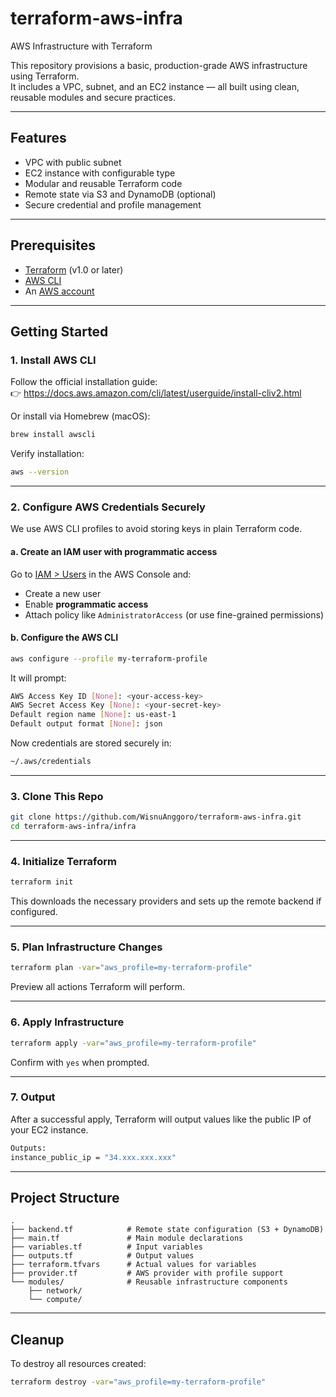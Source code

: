 # terraform-aws-infra
AWS Infrastructure with Terraform

This repository provisions a basic, production-grade AWS infrastructure using Terraform.  
It includes a VPC, subnet, and an EC2 instance — all built using clean, reusable modules and secure practices.

---

## Features

- VPC with public subnet
- EC2 instance with configurable type
- Modular and reusable Terraform code
- Remote state via S3 and DynamoDB (optional)
- Secure credential and profile management

---

## Prerequisites

- [Terraform](https://developer.hashicorp.com/terraform/downloads) (v1.0 or later)
- [AWS CLI](https://docs.aws.amazon.com/cli/latest/userguide/install-cliv2.html)
- An [AWS account](https://aws.amazon.com/)

---

## Getting Started

### 1. Install AWS CLI

Follow the official installation guide:  
👉 https://docs.aws.amazon.com/cli/latest/userguide/install-cliv2.html

Or install via Homebrew (macOS):

```bash
brew install awscli
```

Verify installation:

```bash
aws --version
```

---

### 2. Configure AWS Credentials Securely

We use AWS CLI profiles to avoid storing keys in plain Terraform code.

#### a. Create an IAM user with programmatic access

Go to [IAM > Users](https://console.aws.amazon.com/iamv2/home#/users) in the AWS Console and:

- Create a new user
- Enable **programmatic access**
- Attach policy like `AdministratorAccess` (or use fine-grained permissions)

#### b. Configure the AWS CLI

```bash
aws configure --profile my-terraform-profile
```

It will prompt:

```bash
AWS Access Key ID [None]: <your-access-key>
AWS Secret Access Key [None]: <your-secret-key>
Default region name [None]: us-east-1
Default output format [None]: json
```

Now credentials are stored securely in:

```bash
~/.aws/credentials
```

---

### 3. Clone This Repo

```bash
git clone https://github.com/WisnuAnggoro/terraform-aws-infra.git
cd terraform-aws-infra/infra
```

---

### 4. Initialize Terraform

```bash
terraform init
```

This downloads the necessary providers and sets up the remote backend if configured.

---

### 5. Plan Infrastructure Changes

```bash
terraform plan -var="aws_profile=my-terraform-profile"
```

Preview all actions Terraform will perform.

---

### 6. Apply Infrastructure

```bash
terraform apply -var="aws_profile=my-terraform-profile"
```

Confirm with `yes` when prompted.

---

### 7. Output

After a successful apply, Terraform will output values like the public IP of your EC2 instance.

```bash
Outputs:
instance_public_ip = "34.xxx.xxx.xxx"
```

---

## Project Structure

```plaintext
.
├── backend.tf            # Remote state configuration (S3 + DynamoDB)
├── main.tf               # Main module declarations
├── variables.tf          # Input variables
├── outputs.tf            # Output values
├── terraform.tfvars      # Actual values for variables
├── provider.tf           # AWS provider with profile support
└── modules/              # Reusable infrastructure components
    ├── network/
    └── compute/
```

---

## Cleanup

To destroy all resources created:

```bash
terraform destroy -var="aws_profile=my-terraform-profile"
```



